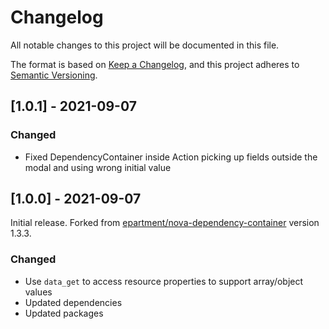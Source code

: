 # Changelog

All notable changes to this project will be documented in this file.

The format is based on [Keep a Changelog](https://keepachangelog.com/en/1.0.0/),
and this project adheres to [Semantic Versioning](https://semver.org/spec/v2.0.0.html).

## [1.0.1] - 2021-09-07

### Changed

- Fixed DependencyContainer inside Action picking up fields outside the modal and using wrong initial value

## [1.0.0] - 2021-09-07

Initial release.
Forked from [epartment/nova-dependency-container](https://github.com/epartment/nova-dependency-container) version 1.3.3.

### Changed

- Use `data_get` to access resource properties to support array/object values
- Updated dependencies
- Updated packages
